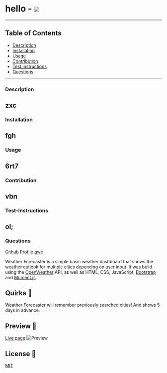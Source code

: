 
  # hello - <img src=https://img.shields.io/badge/WTFPL-yellow/>
  ------
  ## Table of Contents
- [Description](#description)
- [Installation](#installation)
- [Usage](#usage)
- [Contribution](#contribution)
- [Test Instructions](#test-instructions)
- [Questions](#questions)

------
### Description
zxc
----
### Installation
fgh
----
### Usage
6rt7
----
### Contribution
vbn
----
### Test-Instructions
ol;
----
### Questions
[Github Profile](https://github.com/asd)
[qwe](mailto:qwe)






Weather Forecaster is a simple basic weather dashboard that shows the weather outlook for multiple cities depending on user input. It was build using the [OpenWeather](https://openweathermap.org/) API, as well as HTML, CSS, JavaScript, [Bootstrap](https://getbootstrap.com/) and [Moment.js](https://momentjs.com/).

## Quirks 🎯

Weather Forecaster will remember previously searched cities! And shows 5 days in advance.


## Preview 👀
[Live page](https://evalecillos.github.io/weather-forecaster/)
![Preview](./assets/images/preview.png)

## License 📓
[MIT](https://choosealicense.com/licenses/mit/)

